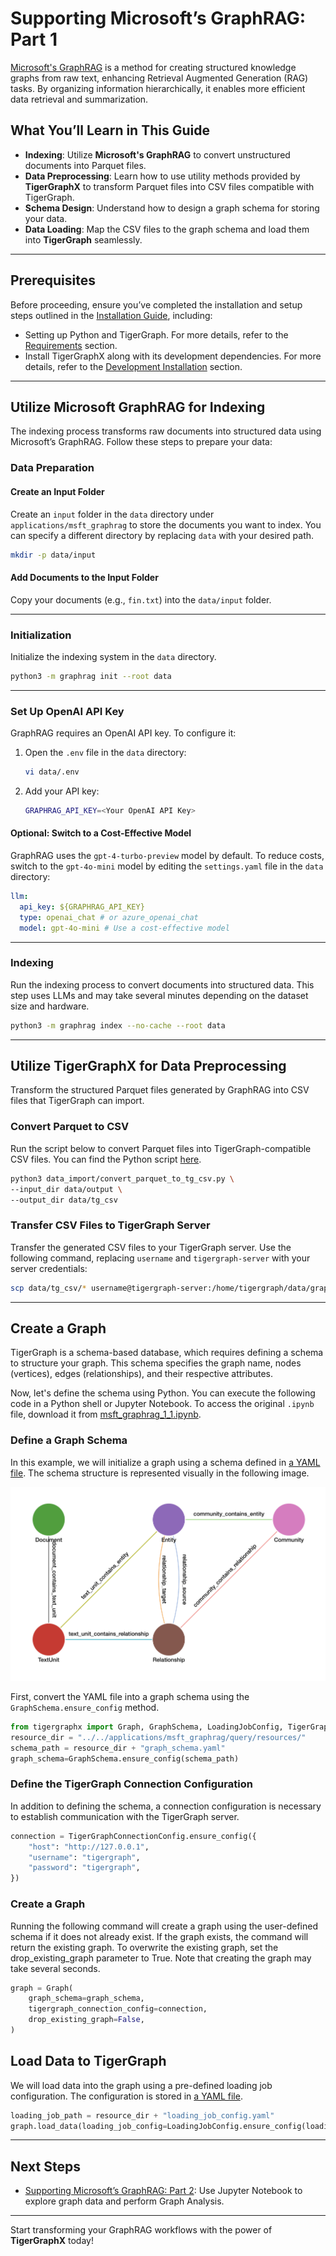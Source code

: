 # Supporting Microsoft’s GraphRAG: Part 1

[Microsoft's GraphRAG](https://microsoft.github.io/graphrag/) is a method for creating structured knowledge graphs from raw text, enhancing Retrieval Augmented Generation (RAG) tasks. By organizing information hierarchically, it enables more efficient data retrieval and summarization.

## What You’ll Learn in This Guide

- **Indexing**: Utilize **Microsoft's GraphRAG** to convert unstructured documents into Parquet files.
- **Data Preprocessing**: Learn how to use utility methods provided by **TigerGraphX** to transform Parquet files into CSV files compatible with TigerGraph.
- **Schema Design**: Understand how to design a graph schema for storing your data.
- **Data Loading**: Map the CSV files to the graph schema and load them into **TigerGraph** seamlessly.

<!-- ![Indexing](../images/graphrag/indexing.png){: style="height:300px; display: block; margin: 0 auto;"} -->

---

## Prerequisites

Before proceeding, ensure you’ve completed the installation and setup steps outlined in the [Installation Guide](../getting_started/installation.md), including:

- Setting up Python and TigerGraph. For more details, refer to the [Requirements](../../getting_started/installation/#requirements) section.
- Install TigerGraphX along with its development dependencies. For more details, refer to the [Development Installation](../../getting_started/installation/#development-installation) section.

---

## Utilize Microsoft GraphRAG for Indexing

The indexing process transforms raw documents into structured data using Microsoft’s GraphRAG. Follow these steps to prepare your data:

### Data Preparation

#### Create an Input Folder
Create an `input` folder in the `data` directory under `applications/msft_graphrag` to store the documents you want to index. You can specify a different directory by replacing `data` with your desired path.

```bash
mkdir -p data/input
```

#### Add Documents to the Input Folder
Copy your documents (e.g., `fin.txt`) into the `data/input` folder.

---

### Initialization

Initialize the indexing system in the `data` directory.

```bash
python3 -m graphrag init --root data
```

---

### Set Up OpenAI API Key

GraphRAG requires an OpenAI API key. To configure it:

1. Open the `.env` file in the `data` directory:
   ```bash
   vi data/.env
   ```
2. Add your API key:
   ```bash
   GRAPHRAG_API_KEY=<Your OpenAI API Key>
   ```

#### Optional: Switch to a Cost-Effective Model
GraphRAG uses the `gpt-4-turbo-preview` model by default. To reduce costs, switch to the `gpt-4o-mini` model by editing the `settings.yaml` file in the `data` directory:

```yaml
llm:
  api_key: ${GRAPHRAG_API_KEY}
  type: openai_chat # or azure_openai_chat
  model: gpt-4o-mini # Use a cost-effective model
```

---

### Indexing

Run the indexing process to convert documents into structured data. This step uses LLMs and may take several minutes depending on the dataset size and hardware.

```bash
python3 -m graphrag index --no-cache --root data
```

---

## Utilize TigerGraphX for Data Preprocessing

Transform the structured Parquet files generated by GraphRAG into CSV files that TigerGraph can import.

### Convert Parquet to CSV

Run the script below to convert Parquet files into TigerGraph-compatible CSV files. You can find the Python script [here](https://github.com/xuanleilin/tigergraphx/blob/main/applications/msft_graphrag/data_import/convert_parquet_to_tg_csv.py).

```bash
python3 data_import/convert_parquet_to_tg_csv.py \
--input_dir data/output \
--output_dir data/tg_csv
```

### Transfer CSV Files to TigerGraph Server

Transfer the generated CSV files to your TigerGraph server. Use the following command, replacing `username` and `tigergraph-server` with your server credentials:

```bash
scp data/tg_csv/* username@tigergraph-server:/home/tigergraph/data/graphrag
```

---

## Create a Graph
TigerGraph is a schema-based database, which requires defining a schema to structure your graph. This schema specifies the graph name, nodes (vertices), edges (relationships), and their respective attributes.

Now, let's define the schema using Python. You can execute the following code in a Python shell or Jupyter Notebook. To access the original `.ipynb` file, download it from [msft_graphrag_1_1.ipynb](https://github.com/xuanleilin/tigergraphx/tree/main/docs/graphrag/msft_graphrag_1_1.ipynb).

### Define a Graph Schema

In this example, we will initialize a graph using a schema defined in [a YAML file](https://github.com/xuanleilin/tigergraphx/blob/main/applications/msft_graphrag/query/resources/graph_schema.yaml). The schema structure is represented visually in the following image.

![image](../images/graphrag/schema.png)

First, convert the YAML file into a graph schema using the `GraphSchema.ensure_config` method.
```py
from tigergraphx import Graph, GraphSchema, LoadingJobConfig, TigerGraphConnectionConfig
resource_dir = "../../applications/msft_graphrag/query/resources/"
schema_path = resource_dir + "graph_schema.yaml"
graph_schema=GraphSchema.ensure_config(schema_path)
```

### Define the TigerGraph Connection Configuration
In addition to defining the schema, a connection configuration is necessary to establish communication with the TigerGraph server.

```py
connection = TigerGraphConnectionConfig.ensure_config({
    "host": "http://127.0.0.1",
    "username": "tigergraph",
    "password": "tigergraph",
})
```

### Create a Graph
Running the following command will create a graph using the user-defined schema if it does not already exist. If the graph exists, the command will return the existing graph. To overwrite the existing graph, set the drop_existing_graph parameter to True. Note that creating the graph may take several seconds.

```py
graph = Graph(
    graph_schema=graph_schema,
    tigergraph_connection_config=connection,
    drop_existing_graph=False,
)
```

## Load Data to TigerGraph
We will load data into the graph using a pre-defined loading job configuration. The configuration is stored in [a YAML file](https://github.com/xuanleilin/tigergraphx/blob/main/applications/msft_graphrag/query/resources/loading_job_config.yaml).

```py
loading_job_path = resource_dir + "loading_job_config.yaml"
graph.load_data(loading_job_config=LoadingJobConfig.ensure_config(loading_job_path))
```

---

## Next Steps

- [Supporting Microsoft’s GraphRAG: Part 2](msft_graphrag_2.ipynb): Use Jupyter Notebook to explore graph data and perform Graph Analysis.

---

Start transforming your GraphRAG workflows with the power of **TigerGraphX** today!
